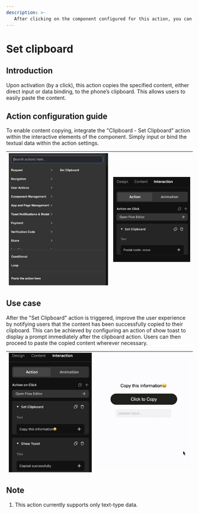 ```yaml
---
description: >-
   After clicking on the component configured for this action, you can copy the content directly filled in the action or bound to it to the clipboard of the phone.
---
```


# Set clipboard

## Introduction
Upon activation (by a click), this action copies the specified content, either direct input or data binding, to the phone’s clipboard. This allows users to easily paste the content.

## Action configuration guide
To enable content copying, integrate the "Clipboard - Set Clipboard" action within the interactive elements of the component. Simply input or bind the textual data within the action settings.

| <img src="../.gitbook/assets/0 (46).png" alt="" data-size="original"> | <img src="../.gitbook/assets/1 (84).png" alt="" data-size="original"> |
| --------------------------------------------------------------------- | --------------------------------------------------------------------- |

## Use case
After the "Set Clipboard" action is triggered, improve the user experience by notifying users that the content has been successfully copied to their clipboard. This can be achieved by configuring an action of show toast to display a prompt immediately after the clipboard action. Users can then proceed to paste the copied content wherever necessary.

| <img src="../.gitbook/assets/2 (69).png" alt="" data-size="original"> | <img src="../.gitbook/assets/3 (11).gif" alt="" data-size="original"> |
| --------------------------------------------------------------------- | --------------------------------------------------------------------- |

## Note
1. This action currently supports only text-type data.